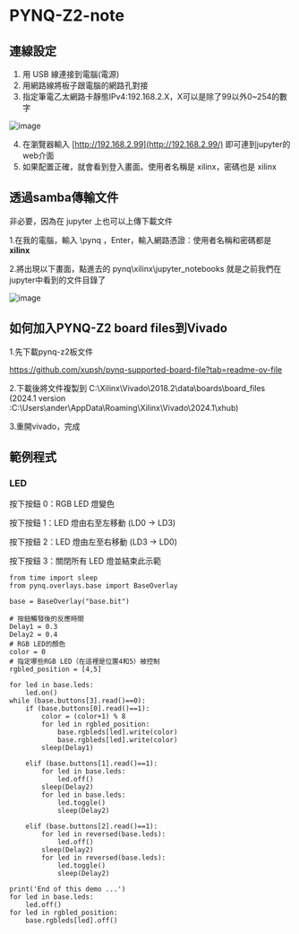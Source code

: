 # PYNQ-Z2-note


## 連線設定

1. 用 USB 線連接到電腦(電源)
2. 用網路線將板子跟電腦的網路孔對接
3. 指定筆電乙太網路卡靜態IPv4:192.168.2.X，X可以是除了99以外0~254的數字
    
![image](https://github.com/Anderson991288/PYNQ-Z2-note/assets/68816726/686281d0-2948-4d8e-b035-179b4cb7306b)

4. 在瀏覽器輸入 [http://192.168.2.99](http://192.168.2.99/) 即可連到jupyter的web介面
5. 如果配置正確，就會看到登入畫面。使用者名稱是 xilinx，密碼也是 xilinx


## 透過samba傳輸文件
非必要，因為在 jupyter 上也可以上傳下載文件

1.在我的電腦，輸入 \\pynq ，Enter，輸入網路憑證：使用者名稱和密碼都是 **xilinx** 

2.將出現以下畫面，點進去的 pynq\xilinx\jupyter_notebooks 就是之前我們在jupyter中看到的文件目錄了

![image](https://github.com/Anderson991288/PYNQ-Z2-note/assets/68816726/a73d0e67-4a1b-4dc0-9587-c63854fea6b2)

## 如何加入PYNQ-Z2 board files到Vivado

1.先下載pynq-z2板文件

https://github.com/xupsh/pynq-supported-board-file?tab=readme-ov-file

2.下載後將文件複製到  C:\Xilinx\Vivado\2018.2\data\boards\board_files
(2024.1 version :C:\Users\ander\AppData\Roaming\Xilinx\Vivado\2024.1\xhub)

3.重開vivado，完成


## 範例程式

### LED

按下按鈕 0：RGB LED 燈變色

按下按鈕 1：LED 燈由右至左移動 (LD0 -> LD3)

按下按鈕 2：LED 燈由左至右移動 (LD3 -> LD0)

按下按鈕 3：關閉所有 LED 燈並結束此示範


```
from time import sleep
from pynq.overlays.base import BaseOverlay

base = BaseOverlay("base.bit")

# 按鈕觸發後的反應時間
Delay1 = 0.3
Delay2 = 0.4
# RGB LED的顏色
color = 0
# 指定哪些RGB LED（在這裡是位置4和5）被控制
rgbled_position = [4,5]

for led in base.leds:
    led.on()    
while (base.buttons[3].read()==0):
    if (base.buttons[0].read()==1):
        color = (color+1) % 8
        for led in rgbled_position:
            base.rgbleds[led].write(color)
            base.rgbleds[led].write(color)
        sleep(Delay1)
        
    elif (base.buttons[1].read()==1):
        for led in base.leds:
            led.off()
        sleep(Delay2)
        for led in base.leds:
            led.toggle()
            sleep(Delay2)
            
    elif (base.buttons[2].read()==1):
        for led in reversed(base.leds):
            led.off()
        sleep(Delay2)
        for led in reversed(base.leds):
            led.toggle()
            sleep(Delay2)                  
    
print('End of this demo ...')
for led in base.leds:
    led.off()
for led in rgbled_position:
    base.rgbleds[led].off()
```
